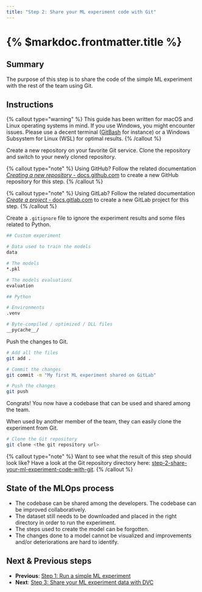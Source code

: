 ```yaml
---
title: "Step 2: Share your ML experiment code with Git"
---
```


# {% $markdoc.frontmatter.title %}

## Summary

The purpose of this step is to share the code of the simple ML experiment with the rest of the team using Git.

## Instructions

{% callout type="warning" %}
This guide has been written for macOS and Linux operating systems in mind. If you use Windows, you might encounter issues. Please use a decent terminal ([GitBash](https://gitforwindows.org/) for instance) or a Windows Subsystem for Linux (WSL) for optimal results.
{% /callout %}

Create a new repository on your favorite Git service. Clone the repository and switch to your newly cloned repository.

{% callout type="note" %}
Using GitHub? Follow the related documentation [_Creating a new repository_ - docs.github.com](https://docs.github.com/en/repositories/creating-and-managing-repositories/creating-a-new-repository) to create a new GitHub repository for this step.
{% /callout %}

{% callout type="note" %}
Using GitLab? Follow the related documentation [_Create a project_ - docs.gitlab.com](https://docs.gitlab.com/ee/user/project/working_with_projects.html#create-a-project) to create a new GitLab project for this step.
{% /callout %}

Create a `.gitignore` file to ignore the experiment results and some files related to Python.

```sh
## Custom experiment

# Data used to train the models
data

# The models
*.pkl

# The models evaluations
evaluation

## Python

# Environments
.venv

# Byte-compiled / optimized / DLL files
__pycache__/
```

Push the changes to Git.

```sh
# Add all the files
git add .

# Commit the changes
git commit -m "My first ML experiment shared on GitLab"

# Push the changes
git push
```

Congrats! You now have a codebase that can be used and shared among the team.

When used by another member of the team, they can easily clone the experiment from Git.

```sh
# Clone the Git repository
git clone <the git repository url>
```

{% callout type="note" %}
Want to see what the result of this step should look like? Have a look at the Git repository directory here: [step-2-share-your-ml-experiment-code-with-git](https://github.com/csia-pme/a-guide-to-mlops/tree/main/pages/the-guide/step-2-share-your-ml-experiment-code-with-git).
{% /callout %}

## State of the MLOps process

- The codebase can be shared among the developers. The codebase can be improved collaboratively.
- The dataset still needs to be downloaded and placed in the right directory in order to run the experiment.
- The steps used to create the model can be forgotten.
- The changes done to a model cannot be visualized and improvements and/or deteriorations are hard to identify.

## Next & Previous steps

- **Previous**: [Step 1: Run a simple ML experiment](/the-guide/step-1-run-a-simple-ml-experiment)
- **Next**: [Step 3: Share your ML experiment data with DVC](/the-guide/step-3-share-your-ml-experiment-data-with-dvc)
